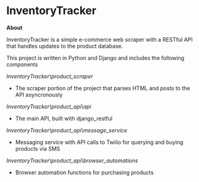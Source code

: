 # InventoryTracker

**About**

InventoryTracker is a simple e-commerce web scraper with a RESTful API that handles updates to the product database. 

This project is written in Python and Django and includes the following components

*InventoryTracker\product_scraper*

- The scraper portion of the project that parses HTML and posts to the API asyncronously 

*InventoryTracker\product_api\api*

- The main API, built with django_restful

*InventoryTracker\product_api\message_service*

- Messaging service with API calls to Twilio for querying and buying products via SMS

*InventoryTracker\product_api\browser_automations*

- Browser automation functions for purchasing products 

